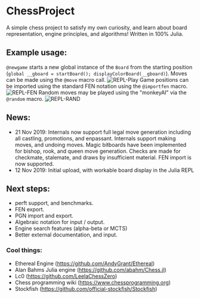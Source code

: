 # ChessProject
A simple chess project to satisfy my own curiosity, and learn about board representation, engine principles, and algorithms! Written in 100% Julia.

## Example usage:
`@newgame` starts a new global instance of the `Board` from the starting position (`global __gboard = startBoard(); displayColorBoard(__gboard)`).
Moves can be made using the `@move` macro call.
![REPL-Play](https://raw.githubusercontent.com/J-Revell/ChessProject/master/repl-play.jpg)
Game positions can be imported using the standard FEN notation using the `@importfen` macro.
![REPL-FEN](https://raw.githubusercontent.com/J-Revell/ChessProject/master/repl-fen.jpg)
Random moves may be played using the "monkeyAI" via the `@random` macro.
![REPL-RAND](https://raw.githubusercontent.com/J-Revell/ChessProject/master/repl-rand.jpg)


## News:
* 21 Nov 2019: Internals now support full legal move generation including all castling, promotions, and enpassant. Internals support making moves, and undoing moves. Magic bitboards have been implemented for bishop, rook, and queen move generation. Checks are made for checkmate, stalemate, and draws by insufficient material. FEN import is now supported.
* 12 Nov 2019: Initial upload, with workable board display in the Julia REPL

## Next steps:
* perft support, and benchmarks.
* FEN export.
* PGN import and export.
* Algebraic notation for input / output.
* Engine search features (alpha-beta or MCTS)
* Better external documentation, and input.

### Cool things:
* Ethereal Engine (https://github.com/AndyGrant/Ethereal)
* Alan Bahms Julia engine (https://github.com/abahm/Chess.jl)
* Lc0 (https://github.com/LeelaChessZero)
* Chess programming wiki (https://www.chessprogramming.org)
* Stockfish (https://github.com/official-stockfish/Stockfish)
